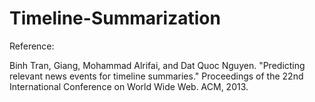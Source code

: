 # Timeline-Summarization

Reference:

Binh Tran, Giang, Mohammad Alrifai, and Dat Quoc Nguyen. "Predicting relevant news events for timeline summaries." Proceedings of the 22nd International Conference on World Wide Web. ACM, 2013.

